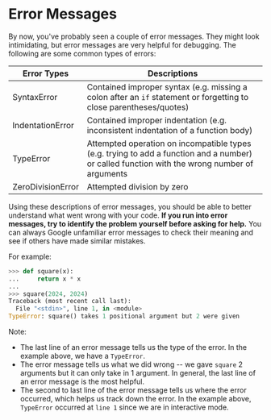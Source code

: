 # Error Messages

By now, you've probably seen a couple of error messages. They might look intimidating, but error messages are very helpful for debugging. The following are some common types of errors:

| Error Types       | Descriptions                                                                                                                                 |
| ----------------- | -------------------------------------------------------------------------------------------------------------------------------------------- |
| SyntaxError       | Contained improper syntax (e.g. missing a colon after an `if` statement or forgetting to close parentheses/quotes)                           |
| IndentationError  | Contained improper indentation (e.g. inconsistent indentation of a function body)                                                            |
| TypeError         | Attempted operation on incompatible types (e.g. trying to add a function and a number) or called function with the wrong number of arguments |
| ZeroDivisionError | Attempted division by zero                                                                                                                   |

Using these descriptions of error messages, you should be able to better understand what went wrong with your code. **If you run into error messages, try to identify the problem yourself before asking for help.** You can always Google unfamiliar error messages to check their meaning and see if others have made similar mistakes.

For example:

```python
>>> def square(x):
...     return x * x
...
>>> square(2024, 2024)
Traceback (most recent call last):
  File "<stdin>", line 1, in <module>
TypeError: square() takes 1 positional argument but 2 were given
```

Note:

* The last line of an error message tells us the type of the error. In the example above, we have a `TypeError`.
* The error message tells us what we did wrong -- we gave `square` 2 arguments but it can only take in 1 argument. In general, the last line of an error message is the most helpful.
* The second to last line of the error message tells us where the error occurred, which helps us track down the error. In the example above, `TypeError` occurred at `line 1` since we are in interactive mode.
